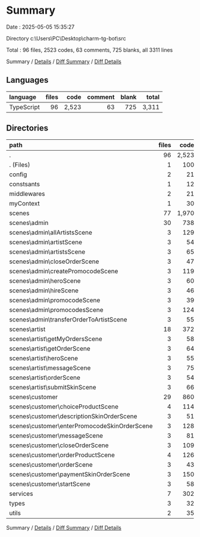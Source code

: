 # Summary

Date : 2025-05-05 15:35:27

Directory c:\\Users\\PC\\Desktop\\charm-tg-bot\\src

Total : 96 files,  2523 codes, 63 comments, 725 blanks, all 3311 lines

Summary / [Details](details.md) / [Diff Summary](diff.md) / [Diff Details](diff-details.md)

## Languages
| language | files | code | comment | blank | total |
| :--- | ---: | ---: | ---: | ---: | ---: |
| TypeScript | 96 | 2,523 | 63 | 725 | 3,311 |

## Directories
| path | files | code | comment | blank | total |
| :--- | ---: | ---: | ---: | ---: | ---: |
| . | 96 | 2,523 | 63 | 725 | 3,311 |
| . (Files) | 1 | 100 | 3 | 20 | 123 |
| config | 2 | 21 | 4 | 7 | 32 |
| constsants | 1 | 12 | 0 | 3 | 15 |
| middlewares | 2 | 21 | 0 | 6 | 27 |
| myContext | 1 | 30 | 0 | 8 | 38 |
| scenes | 77 | 1,970 | 52 | 586 | 2,608 |
| scenes\\admin | 30 | 738 | 6 | 194 | 938 |
| scenes\\admin\\allArtistsScene | 3 | 129 | 0 | 25 | 154 |
| scenes\\admin\\artistScene | 3 | 54 | 0 | 23 | 77 |
| scenes\\admin\\artistsScene | 3 | 65 | 0 | 17 | 82 |
| scenes\\admin\\closeOrderScene | 3 | 47 | 0 | 16 | 63 |
| scenes\\admin\\createPromocodeScene | 3 | 119 | 0 | 17 | 136 |
| scenes\\admin\\heroScene | 3 | 60 | 5 | 19 | 84 |
| scenes\\admin\\hireScene | 3 | 46 | 0 | 18 | 64 |
| scenes\\admin\\promocodeScene | 3 | 39 | 1 | 15 | 55 |
| scenes\\admin\\promocodesScene | 3 | 124 | 0 | 26 | 150 |
| scenes\\admin\\transferOrderToArtistScene | 3 | 55 | 0 | 18 | 73 |
| scenes\\artist | 18 | 372 | 8 | 147 | 527 |
| scenes\\artist\\getMyOrdersScene | 3 | 58 | 0 | 21 | 79 |
| scenes\\artist\\getOrderScene | 3 | 64 | 0 | 25 | 89 |
| scenes\\artist\\heroScene | 3 | 55 | 5 | 19 | 79 |
| scenes\\artist\\messageScene | 3 | 75 | 0 | 31 | 106 |
| scenes\\artist\\orderScene | 3 | 54 | 0 | 22 | 76 |
| scenes\\artist\\submitSkinScene | 3 | 66 | 3 | 29 | 98 |
| scenes\\customer | 29 | 860 | 38 | 245 | 1,143 |
| scenes\\customer\\choiceProductScene | 4 | 114 | 0 | 23 | 137 |
| scenes\\customer\\descriptionSkinOrderScene | 3 | 51 | 1 | 17 | 69 |
| scenes\\customer\\enterPromocodeSkinOrderScene | 3 | 128 | 21 | 33 | 182 |
| scenes\\customer\\messageScene | 3 | 81 | 1 | 35 | 117 |
| scenes\\customer\\closeOrderScene | 3 | 109 | 1 | 27 | 137 |
| scenes\\customer\\orderProductScene | 4 | 126 | 0 | 26 | 152 |
| scenes\\customer\\orderScene | 3 | 43 | 1 | 19 | 63 |
| scenes\\customer\\paymentSkinOrderScene | 3 | 150 | 5 | 48 | 203 |
| scenes\\customer\\startScene | 3 | 58 | 8 | 17 | 83 |
| services | 7 | 302 | 2 | 76 | 380 |
| types | 3 | 32 | 0 | 8 | 40 |
| utils | 2 | 35 | 2 | 11 | 48 |

Summary / [Details](details.md) / [Diff Summary](diff.md) / [Diff Details](diff-details.md)